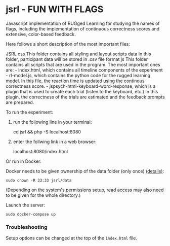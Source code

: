 # jsrl - FUN WITH FLAGS

Javascript implementation of RUGged Learning for studying the names of flags, including the implementation of continuous correctness scores and extensive, color-based feedback.

Here follows a short description of the most important files:

JSRL
    css
        This folder contains all styling and layout scripts
    data
        In this folder, participant data will be stored in .csv file format
    js 
        This folder contains all scripts that are used in the program. The most important ones are:
            - index.html, which contains all timeline components of the experiment
            - rl-model.js, which contains the python code for the rugged learning model. In this file, the reaction time is updated using the continous correctness score.
            - jspsych-html-keyboard-word-response, which is a plugin that is used to create each trial (listen to the keyboard, etc.) In this plugin, the correctness of the trials are estimated and the feedback prompts are prepared.
        
          

To run the experiment:

1. run the following line in your terminal:

    cd jsrl && php -S localhost:8080

2. enter the follwing link in a web browser:
    
    localhost:8080/index.html



Or run in Docker:

Docker needs to be given ownership of the data folder (only once) [(details)](https://stackoverflow.com/questions/3740152/how-do-i-set-chmod-for-a-folder-and-all-of-its-subfolders-and-files):

    sudo chown -R 33:33 jsrl/data

(Depending on the system's permissions setup, read access may also need to be given for the whole directory.)

Launch the server:

    sudo docker-compose up

### Troubleshooting

Setup options can be changed at the top of the `index.html` file.




